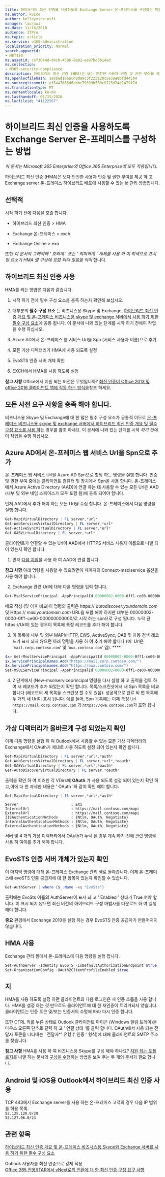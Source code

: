 ```yaml
---
title: 하이브리드 최신 인증을 사용하도록 Exchange Server 온-프레미스를 구성하는 방법
ms.author: kvice
author: kelleyvice-msft
manager: laurawi
ms.date: 11/16/2018
audience: ITPro
ms.topic: article
ms.service: o365-administration
localization_priority: Normal
search.appverid:
- MET150
ms.assetid: cef3044d-d4cb-4586-8e82-ee97bd3b14ad
ms.collection:
- M365-security-compliance
description: 하이브리드 최신 인증 (HMA)은 보다 안전한 사용자 인증 및 권한 부여를 제공 하 고 Exchange server 온-프레미스 하이브리드 배포에 사용할 수 있는 id 관리 방법입니다.
ms.openlocfilehash: 1a8bed186acd8da9c5f223120c5e58e8bfd445b4
ms.sourcegitcommit: ef5447665d6ebbc79399b560c9725d74e1479f7d
ms.translationtype: MT
ms.contentlocale: ko-KR
ms.lasthandoff: 01/15/2020
ms.locfileid: "41122567"
---
```

# <a name="how-to-configure-exchange-server-on-premises-to-use-hybrid-modern-authentication"></a>하이브리드 최신 인증을 사용하도록 Exchange Server 온-프레미스를 구성하는 방법

*이 문서는 Microsoft 365 Enterprise와 Office 365 Enterprise에 모두 적용됩니다.*

하이브리드 최신 인증 (HMA)은 보다 안전한 사용자 인증 및 권한 부여를 제공 하 고 Exchange server 온-프레미스 하이브리드 배포에 사용할 수 있는 id 관리 방법입니다.
  
## <a name="fyi"></a>선택적

시작 하기 전에 다음을 호출 합니다.
  
- 하이브리드 최신 인증 \> HMA
    
- Exchange 온-프레미스 \> exch
    
- Exchange Online \> exo
    
또한 *이 문서의 그래픽에 ' 흐리게 ' 또는 ' 희미하게 ' 개체를 사용 하 여 회색으로 표시 된 요소가 HMA 별 구성에 포함 되지 않음을 의미* 합니다. 
  
## <a name="enabling-hybrid-modern-authentication"></a>하이브리드 최신 인증 사용

HMA를 켜는 방법은 다음과 같습니다.
  
1. 시작 하기 전에 필수 구성 요소을 충족 하는지 확인해 보십시오.
    
1. 대부분의 **필수 구성 요소** 는 비즈니스용 Skype 및 Exchange, [하이브리드 최신 인증 개요 및 온-프레미스 비즈니스용 skype 및 exchange 서버에서 사용 하기 위한 필수 구성 요소](hybrid-modern-auth-overview.md)에 공통 됩니다. 이 문서에 나와 있는 단계를 시작 하기 전에이 작업을 수행 하십시오.
    
2. Azure AD에서 온-프레미스 웹 서비스 Url을 Spn (서비스 사용자 이름)으로 추가
    
3. 모든 가상 디렉터리가 HMA에 사용 되도록 설정
    
4. EvoSTS 인증 서버 개체 확인
    
5. EXCH에서 HMA를 사용 하도록 설정
    
 **참고 사항** Office에서 지원 되는 버전은 무엇입니까? [최신 인증이 Office 2013 및 office 2016 클라이언트 앱에 작동 하는 방식을](modern-auth-for-office-2013-and-2016.md)참조 하세요.
  
## <a name="make-sure-you-meet-all-the-pre-reqs"></a>모든 사전 요구 사항을 충족 해야 합니다.

비즈니스용 Skype 및 Exchange에 대 한 많은 필수 구성 요소가 공통적 이므로 [온-프레미스 비즈니스용 skype 및 exchange 서버에서 하이브리드 최신 인증 개요 및 필수 구성 요소를 사용 하](hybrid-modern-auth-overview.md)는 경우를 참조 하세요. 이 문서에 나와 있는 단계를 시작 *하기 전에* 이 작업을 수행 하십시오. 
  
## <a name="add-on-premises-web-service-urls-as-spns-in-azure-ad"></a>Azure AD에서 온-프레미스 웹 서비스 Url을 Spn으로 추가

온-프레미스 웹 서비스 Url을 Azure AD Spn으로 할당 하는 명령을 실행 합니다. 인증 및 권한 부여 중에는 클라이언트 컴퓨터 및 장치에서 Spn을 사용 합니다. 온-프레미스에서 Azure Active Directory (AAD)에 연결 하는 데 사용할 수 있는 모든 Url은 AAD (내부 및 외부 네임 스페이스가 모두 포함 됨)에 등록 되어야 합니다.
  
먼저 AAD에서 추가 해야 하는 모든 Url을 수집 합니다. 온-프레미스에서 다음 명령을 실행 합니다.
  
```powershell
Get-MapiVirtualDirectory | FL server,*url*
Get-WebServicesVirtualDirectory | FL server,*url*
Get-ActiveSyncVirtualDirectory | FL server,*url*
Get-OABVirtualDirectory | FL server,*url*
```
    
클라이언트가 연결할 수 있는 Url이 AAD에서 HTTPS 서비스 사용자 이름으로 나열 되어 있는지 확인 합니다.
  
1. 먼저 [다음 지침](https://docs.microsoft.com/office365/enterprise/powershell/connect-to-office-365-powershell)을 사용 하 여 AAD에 연결 합니다. 

 **참고 사항** 아래 명령을 사용할 수 있으려면이 페이지의 Connect-msolservice 옵션을 사용 해야 합니다. 
    
2. Exchange 관련 Url에 대해 다음 명령을 입력 합니다.
    
```powershell
Get-MsolServicePrincipal -AppPrincipalId 00000002-0000-0ff1-ce00-000000000000 | select -ExpandProperty ServicePrincipalNames
```

메모 작성 (및 이후 비교)이 명령의 출력은 https:// *autodiscover.yourdomain.com* 및 Https:// *mail.yourdomain.com* URL을 포함 해야 하지만 대부분 00000002-0000-0ff1-ce00-000000000000/로 시작 하는 spn으로 구성 됩니다. 누락 된 https://Url이 있는 경우이 목록에 특정 레코드를 추가 해야 합니다. 
  
3. 이 목록에 내부 및 외부 MAPI/HTTP, EWS, ActiveSync, OAB 및 자동 검색 레코드가 표시 되지 않으면 아래 명령을 사용 하 여 추가 해야 합니다 (예: Url은 '`mail.corp.contoso.com`' 및 '`owa.contoso.com`' 임). **** <br/>
```powershell
$x= Get-MsolServicePrincipal -AppPrincipalId 00000002-0000-0ff1-ce00-000000000000   
$x.ServicePrincipalnames.Add("https://mail.corp.contoso.com/")
$x.ServicePrincipalnames.Add("https://owa.contoso.com/")
Set-MSOLServicePrincipal -AppPrincipalId 00000002-0000-0ff1-ce00-000000000000 -ServicePrincipalNames $x.ServicePrincipalNames
```
 
4. 2 단계에서 (New-msolserviceprincipal 명령을 다시 실행 하 고 출력을 검토 하 여 새 레코드가 추가 되었는지 확인 합니다. 목록/스크린샷에서 새 Spn 목록을 비교 합니다 (레코드의 새 목록을 스크린샷 할 수도 있음). 성공적으로 완료 되 면 목록에 두 개의 새 Url이 표시 됩니다. 예를 들어, Spn 목록에는 이제 특정 Url `https://mail.corp.contoso.com` 과 `https://owa.contoso.com`가 포함 됩니다. 
  
## <a name="verify-virtual-directories-are-properly-configured"></a>가상 디렉터리가 올바르게 구성 되었는지 확인

이제 다음 명령을 실행 하 여 Outlook에서 사용할 수 있는 모든 가상 디렉터리의 Exchange에서 OAuth가 제대로 사용 하도록 설정 되어 있는지 확인 합니다.

```powershell
Get-MapiVirtualDirectory | FL server,*url*,*auth* 
Get-WebServicesVirtualDirectory | FL server,*url*,*oauth*
Get-OABVirtualDirectory | FL server,*url*,*oauth*
Get-AutoDiscoverVirtualDirectory | FL server,*oauth*
```

출력을 확인 하 여 이러한 각 VDirs에 **OAuth** 가 사용 되도록 설정 되어 있는지 확인 하 고,이에 대 한 자세한 내용은 ' OAuth '와 같이 확인 해야 합니다. 

```powershell
Get-MapiVirtualDirectory | fl server,*url*,*auth*
```

```
Server                        : EX1
InternalUrl                   : https://mail.contoso.com/mapi
ExternalUrl                   : https://mail.contoso.com/mapi
IISAuthenticationMethods      : {Ntlm, OAuth, Negotiate}
InternalAuthenticationMethods : {Ntlm, OAuth, Negotiate}
ExternalAuthenticationMethods : {Ntlm, OAuth, Negotiate}
```
  
서버 및 4 개의 가상 디렉터리에서 OAuth가 누락 된 경우 계속 하기 전에 관련 명령을 사용 하 여이를 추가 해야 합니다.
  
## <a name="confirm-the-evosts-auth-server-object-is-present"></a>EvoSTS 인증 서버 개체가 있는지 확인

이 마지막 명령에 대해 온-프레미스 Exchange 관리 셸로 돌아갑니다. 이제 온-프레미스에 evoSTS 인증 공급자에 대 한 항목이 있는지 확인할 수 있습니다.
  
```powershell
Get-AuthServer | where {$_.Name -eq "EvoSts"}
```

출력에는 EvoSts 이름의 AuthServer이 표시 되 고 ' Enabled ' 상태가 True 여야 합니다. 이 표시 되지 않으면 최신 버전의 하이브리드 구성 마법사를 다운로드 하 여 실행 해야 합니다.
  
 **중요** 환경에서 Exchange 2010을 실행 하는 경우 EvoSTS 인증 공급자가 만들어지지 않습니다. 
  
## <a name="enable-hma"></a>HMA 사용

Exchange 관리 셸에서 온-프레미스에 다음 명령을 실행 합니다.

```powershell
Set-AuthServer -Identity EvoSTS -IsDefaultAuthorizationEndpoint $true  
Set-OrganizationConfig -OAuth2ClientProfileEnabled $true
```
    
## <a name="verify"></a>지

HMA를 사용 하도록 설정 하면 클라이언트의 다음 로그인은 새 인증 흐름을 사용 합니다. HMA를 설정 하는 것 만으로도 클라이언트에 대 한 재인증이 트리거되지 않습니다. 클라이언트는 인증 토큰 및/또는 인증서의 수명에 따라 다시 인증 합니다.
  
또한 CTRL 키를 누른 상태로 Outlook 클라이언트 아이콘 (Windows 알림 트레이)을 마우스 오른쪽 단추로 클릭 하 고 ' 연결 상태 '를 클릭 합니다. OAuth에서 사용 되는 전달자 토큰을 나타내는 ' 전달자\*' 유형 (' 인증 ' 형식)에 대해 클라이언트의 SMTP 주소를 찾습니다.
  
 **참고 사항** HMA를 사용 하 여 비즈니스용 Skype를 구성 해야 하나요? [지원 되는 토폴로지](https://docs.microsoft.com/skypeforbusiness/plan-your-deployment/modern-authentication/topologies-supported)를 나열 하는 문서와 [구성을 수행](configure-skype-for-business-for-hybrid-modern-authentication.md)하는 방법을 보여 주는 두 개의 문서가 필요 합니다.
 
## <a name="using-hybrid-modern-authentication-with-outlook-for-ios-and-android"></a>Android 및 iOS용 Outlook에서 하이브리드 최신 인증 사용

TCP 443에서 Exchange server를 사용 하는 온-프레미스 고객의 경우 다음 IP 범위를 허용 목록. <BR> ```52.125.128.0/20``` <BR> ```52.127.96.0/23``` <BR> 
  

## <a name="related-topics"></a>관련 항목

[하이브리드 최신 인증 개요 및 온-프레미스 비즈니스용 Skype와 Exchange 서버를 사용 하기 위한 필수 구성 요소](hybrid-modern-auth-overview.md) 
  
Outlook 사용자를 최신 인증으로 강제 적용  
[Office 365 전용/ITAR에서 vNext로의 전환에 대 한 최신 인증 구성 요구 사항](modern-authentication-configuration.md)
